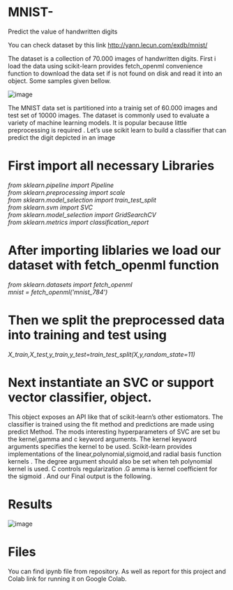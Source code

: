 # MNIST-
Predict the value of handwritten digits

You can check dataset by this link http://yann.lecun.com/exdb/mnist/ 

The dataset is a collection of 70.000 images of handwritten digits. First i load the data using scikit-learn provides fetch_openml convenience function 
to download the data set if is not found on disk and read it into an object. Some samples given bellow. 

![image](https://user-images.githubusercontent.com/99141535/163464249-72ec0457-97d0-4f31-9a86-fd0144c2736a.png)

The MNIST data set is partitioned into a trainig set of 60.000 images and test set of 10000 images. The dataset is commonly used to evaluate a variety of machine learning models.  It is popular because little preprocessing is required . Let’s use scikit learn to build a classifier that can predict the digit depicted in an image

# First import all necessary Libraries 
  _from sklearn.pipeline import Pipeline_ </br>
  _from sklearn.preprocessing import scale_ </br>
  _from sklearn.model_selection import train_test_split_ </br>
  _from sklearn.svm import SVC_ </br>
  _from sklearn.model_selection import GridSearchCV_  </br>
  _from sklearn.metrics import classification_report_ </br>

# After importing liblaries we load our dataset with fetch_openml function

  _from sklearn.datasets import fetch_openml_ </br>
  _mnist = fetch_openml('mnist_784')_ </br>
  
# Then we split the preprocessed data into training and test using 
 _X_train,X_test,y_train,y_test=train_test_split(X,y,random_state=11)_ 
 
# Next  instantiate an SVC or support vector classifier, object. 
  This object exposes an API like that of scikit-learn’s other estiomators. 
 The classifier is trained using the fit method and predictions are made using predict Method.
  The mods interesting hyperparameters of SVC are set bu the kernel,gamma and c keyword arguments. The kernel keyword arguments specifies the kernel 
  to be used. Scikit-learn provides implementations of the linear,polynomial,sigmoid,and radial basis function kernels . The degree argument should also be set when teh polynomial kernel is used. C controls regularization .G
  amma is kernel coefficient for the sigmoid . And our Final output is the following.
  
  
 # Results 
 ![image](https://user-images.githubusercontent.com/99141535/163465278-0bc9807a-1df8-4807-9796-096537fca0bc.png)
 
 
 # Files 
  You can find ipynb file from repository. As well as report for this project and Colab link for running it on Google Colab. 
  
